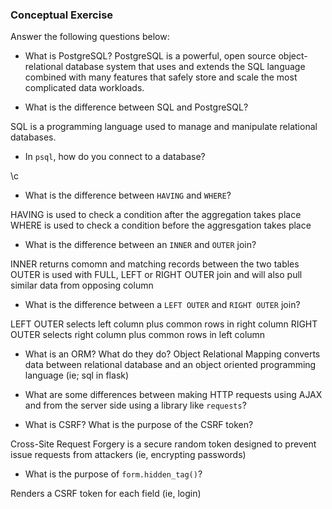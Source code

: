 ### Conceptual Exercise

Answer the following questions below:

- What is PostgreSQL?
PostgreSQL is a powerful, open source object-relational database system that uses
and extends the SQL language combined with many features that safely store and scale
the most complicated data workloads. 

- What is the difference between SQL and PostgreSQL?

SQL is a programming language used to manage and manipulate relational databases. 

- In `psql`, how do you connect to a database?

\c

- What is the difference between `HAVING` and `WHERE`?

HAVING is used to check a condition after the aggregation takes place
WHERE is used to check a condition before the aggresgation takes place

- What is the difference between an `INNER` and `OUTER` join?

INNER returns comomn and matching records between the two tables
OUTER is used with FULL, LEFT or RIGHT OUTER join and will also pull similar data from opposing column 


- What is the difference between a `LEFT OUTER` and `RIGHT OUTER` join?

LEFT OUTER selects left column plus common rows in right column
RIGHT OUTER selects right column plus common rows in left column

- What is an ORM? What do they do?
Object Relational Mapping converts data between relational database and an object oriented programming language (ie; sql in flask)

- What are some differences between making HTTP requests using AJAX 
  and from the server side using a library like `requests`?

- What is CSRF? What is the purpose of the CSRF token?

Cross-Site Request Forgery is a secure random token designed to prevent issue requests from attackers (ie, encrypting passwords)

- What is the purpose of `form.hidden_tag()`?

Renders a CSRF token for each field (ie, login) 
